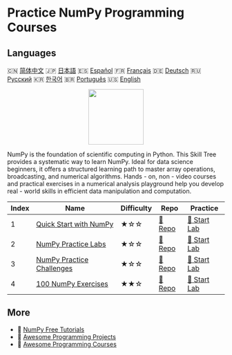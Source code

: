 # Practice NumPy Programming Courses

## Languages

🇨🇳 [简体中文](README_zh.md) 🇯🇵 [日本語](README_ja.md) 🇪🇸 [Español](README_es.md) 🇫🇷 [Français](README_fr.md) 🇩🇪 [Deutsch](README_de.md) 🇷🇺 [Русский](README_ru.md) 🇰🇷 [한국어](README_ko.md) 🇧🇷 [Português](README_pt.md) 🇺🇸 [English](README.md) 

<div align="center">
<img width="128px" src="https://file.labex.io/path/gdqX0QgXsYjL.png">
</div>

NumPy is the foundation of scientific computing in Python. This Skill Tree provides a systematic way to learn NumPy. Ideal for data science beginners, it offers a structured learning path to master array operations, broadcasting, and numerical algorithms. Hands - on, non - video courses and practical exercises in a numerical analysis playground help you develop real - world skills in efficient data manipulation and computation.

|   Index | Name                                                                            | Difficulty   | Repo                                                               | Practice                                                           |
|---------|---------------------------------------------------------------------------------|--------------|--------------------------------------------------------------------|--------------------------------------------------------------------|
|       1 | [Quick Start with NumPy](https://labex.io/courses/quick-start-with-numpy)       | ★☆☆          | [🔗 Repo](https://github.com/labex-labs/quick-start-with-numpy)    | [🚀 Start Lab](https://labex.io/courses/quick-start-with-numpy)    |
|       2 | [NumPy Practice Labs](https://labex.io/courses/numpy-practice-labs)             | ★☆☆          | [🔗 Repo](https://github.com/labex-labs/numpy-practice-labs)       | [🚀 Start Lab](https://labex.io/courses/numpy-practice-labs)       |
|       3 | [NumPy Practice Challenges](https://labex.io/courses/numpy-practice-challenges) | ★☆☆          | [🔗 Repo](https://github.com/labex-labs/numpy-practice-challenges) | [🚀 Start Lab](https://labex.io/courses/numpy-practice-challenges) |
|       4 | [100 NumPy Exercises](https://labex.io/courses/100-numpy-exercises)             | ★★☆          | [🔗 Repo](https://github.com/labex-labs/100-numpy-exercises)       | [🚀 Start Lab](https://labex.io/courses/100-numpy-exercises)       |

## More

- 🔗 [NumPy Free Tutorials](https://github.com/labex-labs/numpy-free-tutorials)
- 🔗 [Awesome Programming Projects](https://github.com/labex-labs/awesome-programming-projects)
- 🔗 [Awesome Programming Courses](https://github.com/labex-labs/awesome-programming-courses)

